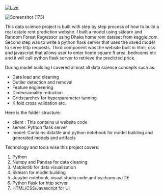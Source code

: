 [![Live](https://img.shields.io/badge/LIVE-VISIT%20NOW-red?style=for-the-badge&logo=firefox)](https://dhakahomerentprediction.onrender.com/)

![Screenshot (173)](https://github.com/user-attachments/assets/5dd821c5-342b-401e-a5a4-f523f68eab8c)

This data science project is built with step by step process of how to build a real estate rent prediction website. I built a model using sklearn and Random Forest Regressor using Dhaka home rent dataset from kaggle.com. Second step was to write a python flask server that uses the saved model to serve http requests. Third component was the website built in html, css and javascript that allows user to enter home square ft area, bedrooms etc and it will call python flask server to retrieve the predicted price.

During model building I covered almost all data science concepts such as:

- Data load and cleaning
- Outlier detection and removal
- Feature engineering
- Dimensionality reduction
- Gridsearchcv for hyperparameter tunning
- K fold cross validation etc.

Here is the folder structure:

- client : This contains ui website code
- server: Python flask server
- model: Contains datafile and python notebook for model building and generated models and artifacts

Technology and tools wise this project covers:

1. Python
2. Numpy and Pandas for data cleaning
3. Matplotlib for data visualization
4. Sklearn for model building
5. Jupyter notebook, visual studio code and pycharm as IDE
6. Python flask for http server
7. HTML/CSS/Javascript for UI
